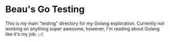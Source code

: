 # Beau's Go Testing
This is my main "testing" directory for my Golang exploration. Currently not working on anything super awesome, however, I'm reading about Golang like it's my job. ;-)
